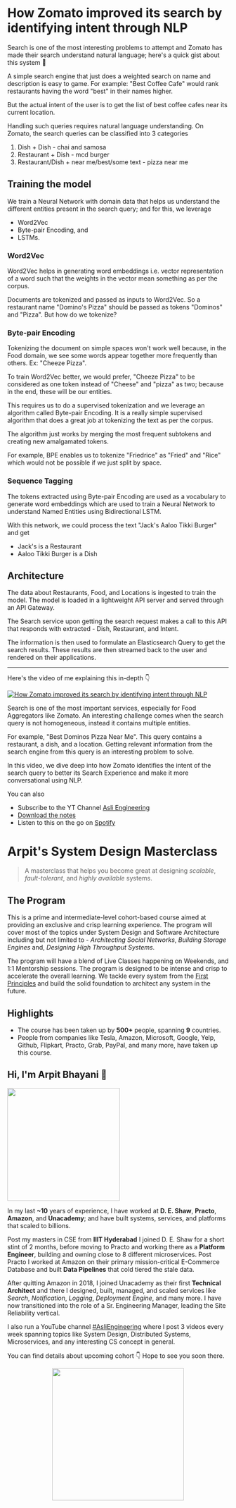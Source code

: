 How Zomato improved its search by identifying intent through NLP
===


Search is one of the most interesting problems to attempt and Zomato has made their search understand natural language; here's a quick gist about this system 🧵

A simple search engine that just does a weighted search on name and description is easy to game. For example: "Best Coffee Cafe" would rank restaurants having the word "best" in their names higher.

But the actual intent of the user is to get the list of best coffee cafes near its current location.

Handling such queries requires natural language understanding. On Zomato, the search queries can be classified into 3 categories

1. Dish + Dish - chai and samosa
2. Restaurant + Dish - mcd burger
3. Restaurant/Dish + near me/best/some text - pizza near me

## Training the model

We train a Neural Network with domain data that helps us understand the different entities present in the search query; and for this, we leverage

- Word2Vec
- Byte-pair Encoding, and
- LSTMs.

### Word2Vec

Word2Vec helps in generating word embeddings i.e. vector representation of a word such that the weights in the vector mean something as per the corpus.

Documents are tokenized and passed as inputs to Word2Vec. So a restaurant name "Domino's Pizza" should be passed as tokens "Dominos" and "Pizza". But how do we tokenize?

### Byte-pair Encoding

Tokenizing the document on simple spaces won't work well because, in the Food domain, we see some words appear together more frequently than others. Ex: "Cheeze Pizza".

To train Word2Vec better, we would prefer, "Cheeze Pizza" to be considered as one token instead of "Cheese" and "pizza" as two; because in the end, these will be our entities.

This requires us to do a supervised tokenization and we leverage an algorithm called Byte-pair Encoding. It is a really simple supervised algorithm that does a great job at tokenizing the text as per the corpus.

The algorithm just works by merging the most frequent subtokens and creating new amalgamated tokens.

For example, BPE enables us to tokenize "Friedrice" as "Fried" and "Rice" which would not be possible if we just split by space.

### Sequence Tagging

The tokens extracted using Byte-pair Encoding are used as a vocabulary to generate word embeddings which are used to train a Neural Network to understand Named Entities using Bidirectional LSTM.

With this network, we could process the text "Jack's Aaloo Tikki Burger" and get

- Jack's is a Restaurant
- Aaloo Tikki Burger is a Dish

## Architecture

The data about Restaurants, Food, and Locations is ingested to train the model. The model is loaded in a lightweight API server and served through an API Gateway.

The Search service upon getting the search request makes a call to this API that responds with extracted - Dish, Restaurant, and Intent.

The information is then used to formulate an Elasticsearch Query to get the search results. These results are then streamed back to the user and rendered on their applications.
<hr />


<p>Here's the video of me explaining this in-depth 👇‍</p>

[![How Zomato improved its search by identifying intent through NLP](https://i.ytimg.com/vi/JL9x9N6YSUc/mqdefault.jpg)](https://www.youtube.com/watch?v=JL9x9N6YSUc)

Search is one of the most important services, especially for Food Aggregators like Zomato. An interesting challenge comes when the search query is not homogeneous, instead it contains multiple entities.

For example, "Best Dominos Pizza Near Me". This query contains a restaurant, a dish, and a location. Getting relevant information from the search engine from this query is an interesting problem to solve.

In this video, we dive deep into how Zomato identifies the intent of the search query to better its Search Experience and make it more conversational using NLP.

You can also
 - Subscribe to the YT Channel [Asli Engineering](https://youtube.com/c/ArpitBhayani)
 - [Download the notes](https://drive.google.com/file/d/1n688D9Wa6JgwbqmeRuxTAOOyyxAyYZo1/view?usp=share_link)
 - Listen to this on the go on [Spotify](https://open.spotify.com/show/7qMoamm2iZQrsPVm6IQLoD)

# Arpit's System Design Masterclass

> A masterclass that helps you become great at designing _scalable_, _fault-tolerant_, and _highly available_ systems.

## The Program

This is a prime and intermediate-level cohort-based course aimed at providing an exclusive and crisp learning experience. The program will cover most of the topics under System Design and Software Architecture including but not limited to - _Architecting Social Networks_, _Building Storage Engines_ and, _Designing High Throughput Systems_.

The program will have a blend of Live Classes happening on Weekends, and 1:1 Mentorship sessions. The program is designed to be intense and crisp to accelerate the overall learning. We tackle every system from the [First Principles](https://en.wikipedia.org/wiki/First_principle) and build the solid foundation to architect any system in the future.


## Highlights

 - The course has been taken up by __500+__ people, spanning __9__ countries.
 - People from companies like Tesla, Amazon, Microsoft, Google, Yelp, Github, Flipkart, Practo, Grab, PayPal, and many more, have taken up this course.


## Hi, I'm Arpit Bhayani 👋

<img width="256px" src="https://arpitbhayani.me/static/img/arpit.jpg" />

In my last **~10** years of experience, I have worked at **D. E. Shaw**, **Practo**, **Amazon**, and **Unacademy**; and have built systems, services, and platforms that scaled to billions.

Post my masters in CSE from **IIIT Hyderabad** I joined D. E. Shaw for a short stint of 2 months, before moving to Practo and working there as a **Platform Engineer**, building and owning close to 8 different microservices. Post Practo I worked at Amazon on their primary mission-critical E-Commerce Database and built **Data Pipelines** that cold tiered the stale data.

After quitting Amazon in 2018, I joined Unacademy as their first **Technical Architect** and there I designed, built, managed, and scaled services like _Search_, _Notification_, _Logging_, _Deployment Engine_, and many more. I have now transitioned into the role of a Sr. Engineering Manager, leading the Site Reliability vertical.

I also run a YouTube channel [#AsliEngineering](https://www.youtube.com/c/ArpitBhayani) where I post 3 videos every week spanning topics like System Design, Distributed Systems, Microservices, and any interesting CS concept in general.

You can find details about upcoming cohort 👇‍ Hope to see you soon there.

<center>
<a target="_blank" href="https://arpitbhayani.me/masterclass">
<img src="https://user-images.githubusercontent.com/4745789/137859181-d4499cf4-ce65-4466-8b88-a078ece0f081.PNG" width="300px" />
</a>
</center>